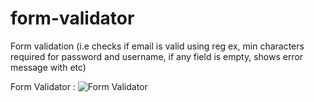 # form-validator
Form validation (i.e checks if email is valid using reg ex, min characters required for password and username, if  any field is empty, shows error message with etc)

Form Validator :
![Form Validator](https://user-images.githubusercontent.com/37264147/179063366-6a40c124-2132-4600-b17f-d90e782fe240.gif)


